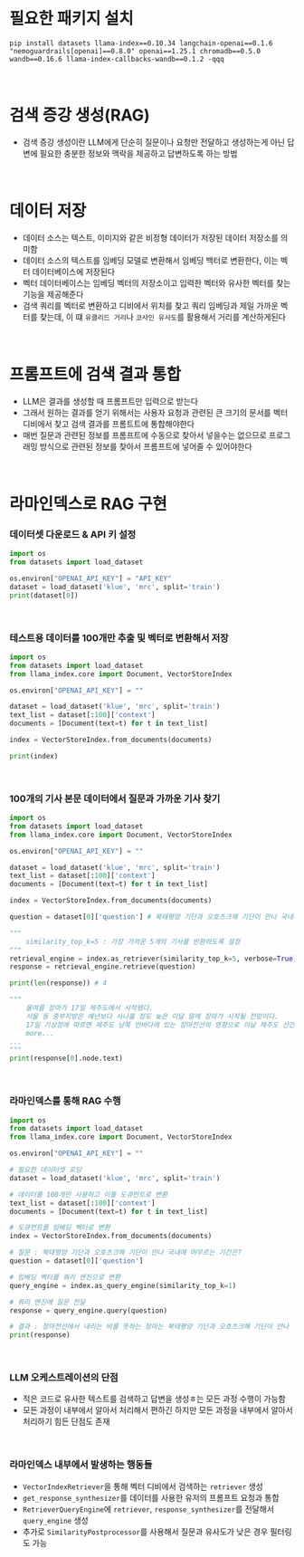 # 필요한 패키지 설치

```
pip install datasets llama-index==0.10.34 langchain-openai==0.1.6 "nemoguardrails[openai]==0.8.0" openai==1.25.1 chromadb==0.5.0 wandb==0.16.6 llama-index-callbacks-wandb==0.1.2 -qqq
```

<br>

# 검색 증강 생성(RAG)

- 검색 증강 생성이란 LLM에게 단순히 질문이나 요청만 전달하고 생성하는게 아닌 답변에 필요한 충분한 정보와 맥락을 제공하고 답변하도록 하는 방법

<br>

# 데이터 저장

- 데이터 소스는 텍스트, 이미지와 같은 비정형 데이터가 저장된 데이터 저장소를 의미함
- 데이터 소스의 텍스트를 임베딩 모델로 변환해서 임베딩 백터로 변환한다, 이는 벡터 데이터베이스에 저장된다
- 벡터 데이터베이스는 임베딩 벡터의 저장소이고 입력한 벡터와 유사한 벡터를 찾는 기능을 제공해준다
- 검색 쿼리를 벡터로 변환하고 디비에서 위치를 찾고 쿼리 임베딩과 제일 가까운 벡터를 찾는데, 이 떄 `유클리드 거리`나 `코사인 유사도`를 활용해서 거리를 계산하게된다

<br>

# 프롬프트에 검색 결과 통합

- LLM은 결과를 생성할 때 프롬프트만 입력으로 받는다
- 그래서 원하는 결과를 얻기 위해서는 사용자 요청과 관련된 큰 크기의 문서를 벡터 디비에서 찾고 검색 결과를 프롬트트에 통합해야한다
- 매번 질문과 관련된 정보를 프롬프트에 수동으로 찾아서 넣을수는 없으므로 프로그래밍 방식으로 관련된 정보를 찾아서 프롬프트에 넣어줄 수 있어야한다

<br>

# 라마인덱스로 RAG 구현

### 데이터셋 다운로드 & API 키 설정

```python
import os
from datasets import load_dataset

os.environ["OPENAI_API_KEY"] = "API_KEY"
dataset = load_dataset('klue', 'mrc', split='train')
print(dataset[0])
```

<br>

### 테스트용 데이터를 100개만 추출 및 벡터로 변환해서 저장

```python
import os
from datasets import load_dataset
from llama_index.core import Document, VectorStoreIndex

os.environ["OPENAI_API_KEY"] = ""

dataset = load_dataset('klue', 'mrc', split='train')
text_list = dataset[:100]['context']
documents = [Document(text=t) for t in text_list]

index = VectorStoreIndex.from_documents(documents)

print(index)
```

<br>

### 100개의 기사 본문 데이터에서 질문과 가까운 기사 찾기

```python
import os
from datasets import load_dataset
from llama_index.core import Document, VectorStoreIndex

os.environ["OPENAI_API_KEY"] = ""

dataset = load_dataset('klue', 'mrc', split='train')
text_list = dataset[:100]['context']
documents = [Document(text=t) for t in text_list]

index = VectorStoreIndex.from_documents(documents)

question = dataset[0]['question'] # 북태평양 기단과 오호츠크해 기단이 만나 국내에 머무르는 기간은?

"""
    similarity_top_k=5 : 가장 가까운 5개의 기사를 반환하도록 설정
"""
retrieval_engine = index.as_retriever(similarity_top_k=5, verbose=True)
response = retrieval_engine.retrieve(question)

print(len(response)) # 4

"""
    올여름 장마가 17일 제주도에서 시작됐다.
    서울 등 중부지방은 예년보다 사나흘 정도 늦은 이달 말께 장마가 시작될 전망이다.
    17일 기상청에 따르면 제주도 남쪽 먼바다에 있는 장마전선의 영향으로 이날 제주도 산간 및 내륙지역에 호우주의보가 내려지면서 곳곳에 100㎜에 육박하는 많은 비가 내렸다.
    more...
...
"""
print(response[0].node.text)
```

<br>

### 라마인덱스를 통해 RAG 수행

```python
import os
from datasets import load_dataset
from llama_index.core import Document, VectorStoreIndex

os.environ["OPENAI_API_KEY"] = ""

# 필요한 데이터셋 로딩
dataset = load_dataset('klue', 'mrc', split='train')

# 데이터를 100개만 사용하고 이를 도큐먼트로 변환
text_list = dataset[:100]['context']
documents = [Document(text=t) for t in text_list]

# 도큐먼트를 임베딩 벡터로 변환
index = VectorStoreIndex.from_documents(documents)

# 질문 : 북태평양 기단과 오호츠크해 기단이 만나 국내에 머무르는 기간은?
question = dataset[0]['question']

# 임베딩 벡터를 쿼리 엔진으로 변환
query_engine = index.as_query_engine(similarity_top_k=1)

# 쿼리 엔진에 질문 전달
response = query_engine.query(question)

# 결과 : 장마전선에서 내리는 비를 뜻하는 장마는 북태평양 기단과 오호츠크해 기단이 만나 형성되며 국내에 한 달가량 머무르게 됩니다.
print(response)
```

<br>

### LLM 오케스트레이션의 단점

- 적은 코드로 유사한 텍스트를 검색하고 답변을 생성ㅎ는 모든 과정 수행이 가능함
- 모든 과정이 내부에서 알아서 처리해서 편하긴 하지만 모든 과정을 내부에서 알아서 처리하기 힘든 단점도 존재

<br>

### 라마인덱스 내부에서 발생하는 행동들

- `VectorIndexRetriever`을 통해 벡터 디비에서 검색하는 `retriever` 생성
- `get_response_synthesizer`를 데이터를 사용한 유저의 프롬프트 요청과 통합
- `RetrieverQueryEngine`에 `retriever`, `response_synthesizer`를 전달해서 `query_engine` 생성
- 추가로 `SimilarityPostprocessor`를 사용해서 질문과 유사도가 낮은 경우 필터링도 가능
